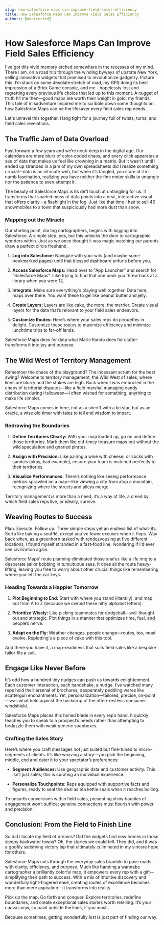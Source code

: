 ```yaml
---
slug: how-salesforce-maps-can-improve-field-sales-efficiency
title: How Salesforce Maps Can Improve Field Sales Efficiency
authors: [undirected]
---
```



# How Salesforce Maps Can Improve Field Sales Efficiency

I've got this vivid memory etched somewhere in the recesses of my mind. There I am, on a road trip through the winding byways of upstate New York, selling innovative widgets that promised to revolutionize gadgetry. Picture this: I’m stuck on some desolate stretch of road, my GPS doing its best impression of a Brick Game console, and me - hopelessly lost and regretting every previous life choice that led up to this moment. A nugget of truth hit me then—good maps are worth their weight in gold, my friends. This tale of misadventure inspired me to scribble down some thoughts on how Salesforce Maps can be the lifesaver every field sales rep needs. 

Let's unravel this together. Hang tight for a journey full of twists, turns, and field sales revelations.

## The Traffic Jam of Data Overload

Fast forward a few years and we’re neck-deep in the digital age. Our calendars are mere blurs of color-coded chaos, and every click apparates a sea of data that makes us feel like drowning in a matrix. But it wasn’t until I ended up stranded in a jam of my own spreadsheets did I realize something crucial—data is an intricate web, but when it’s tangled, you stare at it in numb fascination, realizing you have neither the fine motor skills to untangle nor the patience to even attempt it.

The beauty of Salesforce Maps is its deft touch at untangling for us. It transforms that snarled mess of data points into a neat, interactive visual that offers clarity - a flashlight in the fog. Just like that time I had to sell 40 snowmobiles to a town that suspiciously had more dust than snow.

### Mapping out the Miracle

Our starting point, darling cartographers, begins with logging into Salesforce. A simple step, yes, but this unlocks the door to cartographic wonders within. Just as we once thought it was magic watching our parents draw a perfect circle freehand.

1. **Log into Salesforce:** Navigate with your wits (and maybe some bookmarked pages) until that blessed dashboard unfurls before you.

2. **Access Salesforce Maps:** Head over to "App Launcher" and search for "Salesforce Maps". Like trying to find that one book you threw back at a library when you were 12.

3. **Integrate:** Make sure everything's playing well together. Data here, maps over there. You want these to gel like peanut butter and jelly.

4. **Create Layers:** Layers are like cake, the more, the merrier. Create visual layers for the data that’s relevant to your field sales endeavors.

5. **Customize Routes:** Here’s where your sales reps do pirouettes in delight. Customize these routes to maximize efficiency and minimize lunchtime trips to far-off lands.

Salesforce Maps does for data what Marie Kondo does for clutter: transforms it into joy and purpose.

## The Wild West of Territory Management

Remember the chaos of the playground? The incessant scrum for the best swing? Welcome to territory management, the Wild West of sales, where lines are blurry and the stakes are high. Back when I was embroiled in the chaos of territorial disputes—like a field marshal managing candy distribution during Halloween—I often wished for something, anything to make life simpler.

Salesforce Maps comes in here, not as a sheriff with a tin star, but as an oracle, a wise old timer with tales to tell and wisdom to impart.

### Redrawing the Boundaries

1. **Define Territories Clearly:** With your map loaded up, go on and define those territories. Mark them like old-timey treasure maps but without the wild speculation and gnarled pirates.

2. **Assign with Precision:** Like pairing a wine with cheese, or socks with sandals (okay, bad example), ensure your team is matched perfectly to their territories.

3. **Visualize Performances:** There’s nothing like seeing performance metrics sprawled on a map—like viewing a city from atop a mountain, recognizing where the streets and alleys merge.

Territory management is more than a need; it’s a way of life, a creed by which field sales reps live, or ideally, survive.

## Weaving Routes to Success

Plan. Execute. Follow up. Three simple steps yet an endless list of what-ifs. Sorta like baking a soufflé, except you've fewer excuses when it flops. Way back when, as a greenhorn tasked with rendezvousing at five different locations, I found myself stranded in a fast-food line, wondering if I'd ever see civilization again.

Salesforce Maps’ route planning eliminated those snafus like a life ring to a desperate sailor bobbing in tumultuous seas. It does all the route heavy-lifting, leaving you free to worry about other crucial things like remembering where you left the car keys.

### Heading Towards a Happier Tomorrow

1. **Plot Beginning to End:** Start with where you stand (literally), and map out from A to Z (because we owned these nifty alphabet letters).

2. **Prioritize Wisely:** Like picking teammates for dodgeball—well thought out and strategic. Plot things in a manner that optimizes time, fuel, and people’s nerve.

3. **Adapt on the Fly:** Weather changes, people change—routes, too, must evolve. Replotting's a piece of cake with this tool.

And there you have it, a map-readiness that suits field sales like a bespoke tailor fits a suit.

## Engage Like Never Before

It’s odd how a hundred tiny nudges can push us towards enlightenment. Each customer interaction, each handshake, a nudge. I’ve watched many reps hold their arsenal of brochures, desperately peddling wares like scattergun enchantments. Yet, personalization—tailored, precise, on-point—was what held against the backdrop of the often-restless consumer windshield.

Salesforce Maps places this honed blade in every rep’s hand. It quickly teaches you to speak to a prospect’s needs rather than attempting to bedazzle them with weak generic soapboxes.

### Crafting the Sales Story

Here’s where you craft messages not just suited but fine-tuned to micro-segments of clients. It’s like weaving a story—you pick the beginning, middle, end and cater it to your spectator’s preferences: 

- **Segment Audiences:** Use geographic data and customer activity. This isn’t just sales; this is curating an individual experience.

- **Personalize Touchpoints:** Reps equipped with supportive facts and figures, ready to seal the deal as tea kettle seals when it reaches boiling.

To unearth conversions within field sales, presenting shiny baubles of engagement won’t suffice; genuine connections must flourish with power and precision. 

## Conclusion: From the Field to Finish Line

So did I locate my field of dreams? Did the widgets find new homes in those sleepy backwater towns? Oh, the stories we could tell. They did, and it was a goofily satisfying victory lap that ultimately culminated in my sincere hope for others.

Salesforce Maps cuts through the everyday sales bramble to pave roads with clarity, efficiency, and purpose. Much like handing a wannabe cartographer a brilliantly colorful map, it empowers every rep with a gift—simplifying their path to success. With a mix of intuitive discovery and wonderfully light-fingered ease, creating routes of excellence becomes more than mere aspiration—it transforms into reality.

Pick up the map. Go forth and conquer. Explore territories, redefine boundaries, and create exceptional sales stories worth retelling. It’s your canvas now, so paint outside the lines, if you must. 

Because sometimes, getting wonderfully lost is just part of finding our way.